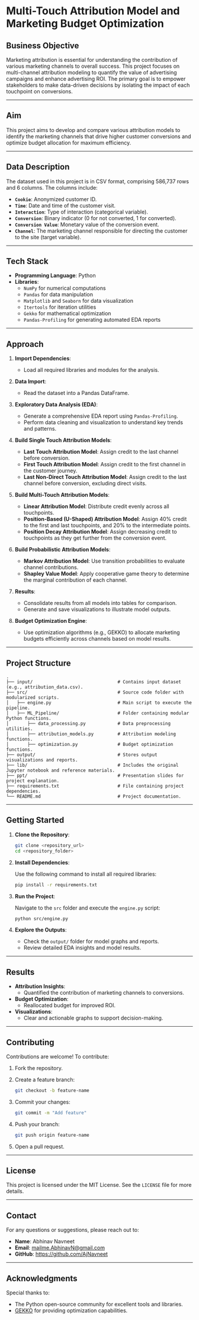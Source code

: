 # Multi-Touch Attribution Model and Marketing Budget Optimization

## Business Objective
Marketing attribution is essential for understanding the contribution of various marketing channels to overall success. This project focuses on multi-channel attribution modeling to quantify the value of advertising campaigns and enhance advertising ROI. The primary goal is to empower stakeholders to make data-driven decisions by isolating the impact of each touchpoint on conversions.

---

## Aim
This project aims to develop and compare various attribution models to identify the marketing channels that drive higher customer conversions and optimize budget allocation for maximum efficiency.

---

## Data Description
The dataset used in this project is in CSV format, comprising 586,737 rows and 6 columns. The columns include:
- **`Cookie`**: Anonymized customer ID.
- **`Time`**: Date and time of the customer visit.
- **`Interaction`**: Type of interaction (categorical variable).
- **`Conversion`**: Binary indicator (0 for not converted, 1 for converted).
- **`Conversion Value`**: Monetary value of the conversion event.
- **`Channel`**: The marketing channel responsible for directing the customer to the site (target variable).

---

## Tech Stack
- **Programming Language**: Python
- **Libraries**:
  - `NumPy` for numerical computations
  - `Pandas` for data manipulation
  - `Matplotlib` and `Seaborn` for data visualization
  - `Itertools` for iteration utilities
  - `Gekko` for mathematical optimization
  - `Pandas-Profiling` for generating automated EDA reports

---

## Approach

1. **Import Dependencies**:
   - Load all required libraries and modules for the analysis.

2. **Data Import**:
   - Read the dataset into a Pandas DataFrame.

3. **Exploratory Data Analysis (EDA)**:
   - Generate a comprehensive EDA report using `Pandas-Profiling`.
   - Perform data cleaning and visualization to understand key trends and patterns.

4. **Build Single Touch Attribution Models**:
   - **Last Touch Attribution Model**: Assign credit to the last channel before conversion.
   - **First Touch Attribution Model**: Assign credit to the first channel in the customer journey.
   - **Last Non-Direct Touch Attribution Model**: Assign credit to the last channel before conversion, excluding direct visits.

5. **Build Multi-Touch Attribution Models**:
   - **Linear Attribution Model**: Distribute credit evenly across all touchpoints.
   - **Position-Based (U-Shaped) Attribution Model**: Assign 40% credit to the first and last touchpoints, and 20% to the intermediate points.
   - **Position Decay Attribution Model**: Assign decreasing credit to touchpoints as they get further from the conversion event.

6. **Build Probabilistic Attribution Models**:
   - **Markov Attribution Model**: Use transition probabilities to evaluate channel contributions.
   - **Shapley Value Model**: Apply cooperative game theory to determine the marginal contribution of each channel.

7. **Results**:
   - Consolidate results from all models into tables for comparison.
   - Generate and save visualizations to illustrate model outputs.

8. **Budget Optimization Engine**:
   - Use optimization algorithms (e.g., GEKKO) to allocate marketing budgets efficiently across channels based on model results.

---

## Project Structure

```plaintext
.
├── input/                                # Contains input dataset (e.g., attribution_data.csv).
├── src/                                  # Source code folder with modularized scripts.
│   ├── engine.py                         # Main script to execute the pipeline.
│   ├── ML_Pipeline/                      # Folder containing modular Python functions.
│       ├── data_processing.py            # Data preprocessing utilities.
│       ├── attribution_models.py         # Attribution modeling functions.
│       ├── optimization.py               # Budget optimization functions.
├── output/                               # Stores output visualizations and reports.
├── lib/                                  # Includes the original Jupyter notebook and reference materials.
├── ppt/                                  # Presentation slides for project explanation.
├── requirements.txt                      # File containing project dependencies.
└── README.md                             # Project documentation.
```

---

## Getting Started

1. **Clone the Repository**:

   ```bash
   git clone <repository_url>
   cd <repository_folder>
   ```

2. **Install Dependencies**:

   Use the following command to install all required libraries:

   ```bash
   pip install -r requirements.txt
   ```

3. **Run the Project**:

   Navigate to the `src` folder and execute the `engine.py` script:

   ```bash
   python src/engine.py
   ```

4. **Explore the Outputs**:

   - Check the `output/` folder for model graphs and reports.
   - Review detailed EDA insights and model results.

---

## Results

- **Attribution Insights**:
  - Quantified the contribution of marketing channels to conversions.
- **Budget Optimization**:
  - Reallocated budget for improved ROI.
- **Visualizations**:
  - Clear and actionable graphs to support decision-making.

---

## Contributing

Contributions are welcome! To contribute:

1. Fork the repository.
2. Create a feature branch:

   ```bash
   git checkout -b feature-name
   ```

3. Commit your changes:

   ```bash
   git commit -m "Add feature"
   ```

4. Push your branch:

   ```bash
   git push origin feature-name
   ```

5. Open a pull request.

---

## License

This project is licensed under the MIT License. See the `LICENSE` file for more details.

---

## Contact

For any questions or suggestions, please reach out to:

- **Name**: Abhinav Navneet
- **Email**: mailme.AbhinavN@gmail.com
- **GitHub**: https://github.com/AjNavneet

---

## Acknowledgments

Special thanks to:

- The Python open-source community for excellent tools and libraries.
- [GEKKO](https://www.apmonitor.com/gekko) for providing optimization capabilities.

